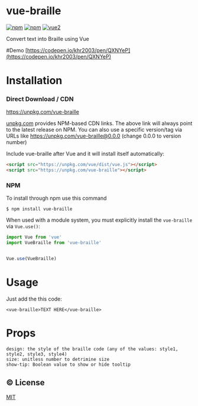 # vue-braille

[![npm](https://img.shields.io/npm/v/vue-braille.svg)](https://www.npmjs.com/package/vue-braille)
[![npm](https://img.shields.io/npm/dt/vue-braille.svg)](https://www.npmjs.com/package/vue-braille)
[![vue2](https://img.shields.io/badge/vue-2.x-brightgreen.svg)](https://vuejs.org/)

Convert text into Braille using Vue

#Demo
[https://codepen.io/khr2003/pen/QXNYeP](https://codepen.io/khr2003/pen/QXNYeP)


# Installation

### Direct Download / CDN

https://unpkg.com/vue-braille

[unpkg.com](https://unpkg.com) provides NPM-based CDN links. The above link will always point to the latest release on NPM. You can also use a specific version/tag via URLs like https://unpkg.com/vue-braille@0.0.0 (change 0.0.0 to version number)

Include vue-braille after Vue and it will install itself automatically:

```html
<script src="https://unpkg.com/vue/dist/vue.js"></script>
<script src="https://unpkg.com/vue-braille"></script>
```

### NPM

To install through npm use this command

```
$ npm install vue-braille
```

When used with a module system, you must explicitly install the `vue-braille` via `Vue.use()`:

```javascript
import Vue from 'vue'
import VueBraille from 'vue-braille'


Vue.use(VueBraille)
```


# Usage

Just add the this code:
```
<vue-braille>TEXT HERE</vue-braille>
```


# Props
```
design: the style of the braille code (any of the values: style1, style2, style3, style4)
size: unitless number to detrimine size
show-tip: Boolean value to show or hide tooltip
```

## :copyright: License
[MIT](http://opensource.org/licenses/MIT)